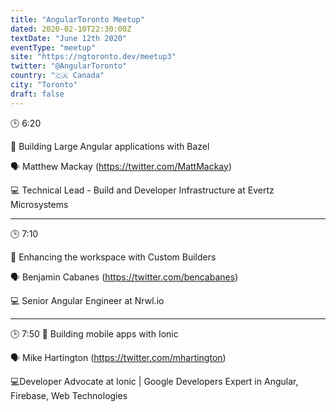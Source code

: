 ```yaml
---
title: "AngularToronto Meetup"
dated: 2020-02-10T22:30:00Z
textDate: "June 12th 2020"
eventType: "meetup"
site: "https://ngtoronto.dev/meetup3"
twitter: "@AngularToronto"
country: "🇨🇦 Canada"
city: "Toronto"
draft: false
---
```


🕒 6:20

🎤 Building Large Angular applications with Bazel

🗣 Matthew Mackay (https://twitter.com/MattMackay)

💻 Technical Lead - Build and Developer Infrastructure at Evertz Microsystems

---

🕒 7:10

🎤 Enhancing the workspace with Custom Builders

🗣 Benjamin Cabanes (https://twitter.com/bencabanes)

💻 Senior Angular Engineer at Nrwl.io

---

🕒 7:50
🎤 Building mobile apps with Ionic

🗣 Mike Hartington (https://twitter.com/mhartington)

💻Developer Advocate at Ionic | Google Developers Expert in Angular, Firebase, Web Technologies
